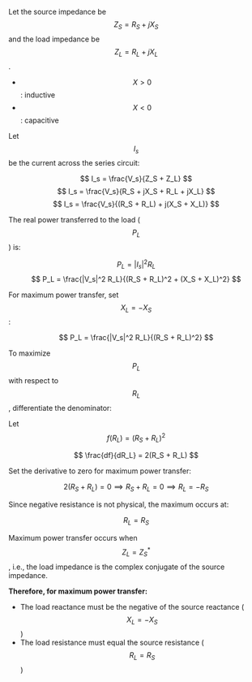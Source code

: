 Let the source impedance be $$ Z_S = R_S + jX_S $$ and the load impedance be $$ Z_L = R_L + jX_L $$.

- $$ X > 0 $$: inductive
- $$ X < 0 $$: capacitive

Let $$ I_s $$ be the current across the series circuit:

$$
I_s = \frac{V_s}{Z_S + Z_L}
$$
$$
I_s = \frac{V_s}{R_S + jX_S + R_L + jX_L}
$$
$$
I_s = \frac{V_s}{(R_S + R_L) + j(X_S + X_L)}
$$

The real power transferred to the load ($$ P_L $$) is:

$$
P_L = |I_s|^2 R_L
$$
$$
P_L = \frac{|V_s|^2 R_L}{(R_S + R_L)^2 + (X_S + X_L)^2}
$$

For maximum power transfer, set $$ X_L = -X_S $$:

$$
P_L = \frac{|V_s|^2 R_L}{(R_S + R_L)^2}
$$

To maximize $$ P_L $$ with respect to $$ R_L $$, differentiate the denominator:

Let $$ f(R_L) = (R_S + R_L)^2 $$

$$
\frac{df}{dR_L} = 2(R_S + R_L)
$$

Set the derivative to zero for maximum power transfer:

$$
2(R_S + R_L) = 0 \implies R_S + R_L = 0 \implies R_L = -R_S
$$

Since negative resistance is not physical, the maximum occurs at:

$$
R_L = R_S
$$

Maximum power transfer occurs when $$ Z_L = Z_S^* $$, i.e., the load impedance is the complex conjugate of the source impedance.

**Therefore, for maximum power transfer:**
- The load reactance must be the negative of the source reactance ($$ X_L = -X_S $$)
- The load resistance must equal the source resistance ($$ R_L = R_S $$)
